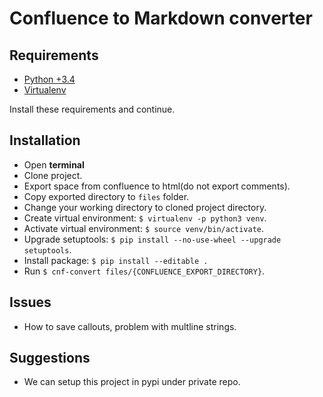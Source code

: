 Confluence to Markdown converter
================================

Requirements
------
* <a href="https://www.python.org/downloads/" target="_blank">Python +3.4</a>
* <a href="https://virtualenv.pypa.io/en/stable/installation/" target="_blank">Virtualenv</a>

Install these requirements and continue.

Installation
------

* Open **terminal**
* Clone project.
* Export space from confluence to html(do not export comments).
* Copy exported directory to `files` folder.
* Change your working directory to cloned project directory.
* Create virtual environment:  `$ virtualenv -p python3 venv`.
* Activate virtual environment:  `$ source venv/bin/activate`.
* Upgrade setuptools:  `$ pip install --no-use-wheel --upgrade setuptools`.
* Install package: `$ pip install --editable .`
* Run `$ cnf-convert files/{CONFLUENCE_EXPORT_DIRECTORY}`.

Issues
------

* How to save callouts, problem with multline strings.

Suggestions
-----------

* We can setup this project in pypi under private repo. 